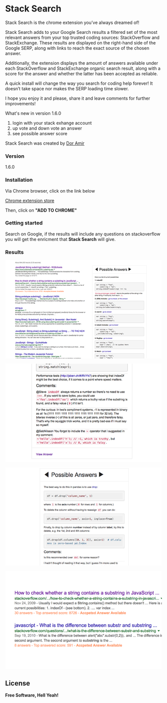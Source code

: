 # Stack Search

Stack Search is the chrome extension you’ve always dreamed of!

Stack Search adds to your Google Search results a filtered set of the most relevant answers from your top trusted coding sources: StackOverflow and StackExchange. These results are displayed on the right-hand side of the Google SERP, along with links to reach the exact source of the chosen answer.

Additionally, the extension displays the amount of answers available under each StackOverflow and StackExchange organic search result, along with a score for the answer and whether the latter has been accepted as reliable.

A quick install will change the way you search for coding help forever! It doesn’t take space nor makes the SERP loading time slower.

I hope you enjoy it and please, share it and leave comments for further improvements!

What's new in version 1.6.0
1. login with your stack exhange account
2. up vote and down vote an answer
3. see possible answer score

Stack Search was created by [Dor Amir](amirdor@gmail.com)

### Version
1.6.0

### Installation
Via Chrome browser, click on the link below

[Chrome extension store]( https://chrome.google.com/webstore/detail/stack-search/mmbkjfdlhegphofeodeinpbcifaobacl?utm_source=github&utm_medium=readme)

Then, click on **"ADD TO CHROME"**

### Getting started
Search on Google, if the results will include any questions on stackoverflow you will get the enricment that **Stack Search** will give. 

### Results
![Possible Answer](screenshots/results2.jpg)


![Possible Answer](screenshots/results3.jpg)


![Possible Answer](screenshots/results4.jpg)


![Results](screenshots/results.jpg)

License
----

**Free Software, Hell Yeah!**
